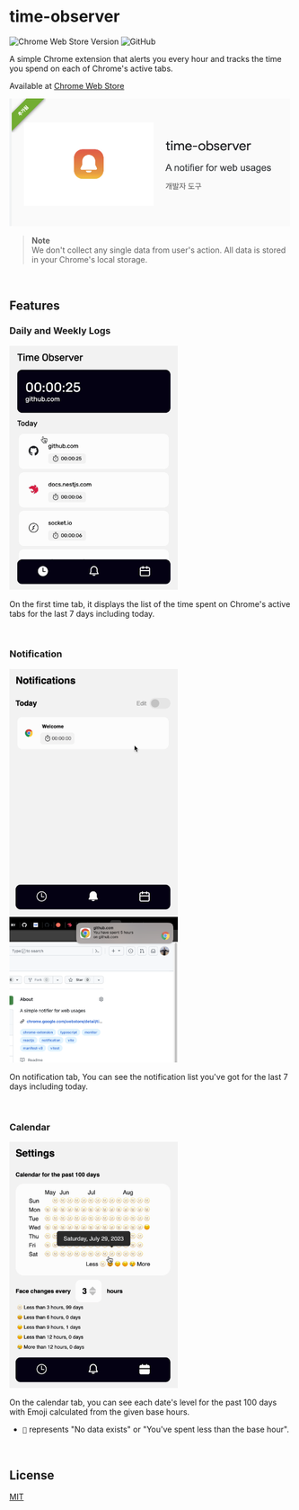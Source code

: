 # time-observer

![Chrome Web Store Version](https://img.shields.io/chrome-web-store/v/pmjhjbicecnbnhnaaipggmodknhijmng?logo=google-chrome&logoColor=%23eee) ![GitHub](https://img.shields.io/github/license/encaffeine/time-observer)

A simple Chrome extension that alerts you every hour and tracks the time you spend on each of Chrome's active tabs.

Available at [Chrome Web Store](https://chrome.google.com/webstore/detail/time-observer/pmjhjbicecnbnhnaaipggmodknhijmng)

<a href="https://chrome.google.com/webstore/detail/time-observer/pmjhjbicecnbnhnaaipggmodknhijmng">
<img width="500" src="./images/time-observer.png" alt="chrome-web-store" />
</a>

> **Note**  
> We don't collect any single data from user's action. All data is stored in your Chrome's local storage.

<br />

## Features

### Daily and Weekly Logs

<img width="300" src="./images/daily-weekly.gif" alt="daily-weekly" />

On the first time tab, it displays the list of the time spent on Chrome's active tabs for the last 7 days including today.

<br />

### Notification

<img width="300" src="./images/notification.gif" alt="notification" />

<img width="300" src="./images/alert.png" alt="alert" />

On notification tab, You can see the notification list you've got for the last 7 days including today.

<br />

### Calendar

<img width="300" src="./images/calendar.gif" alt="calendar" />

On the calendar tab, you can see each date's level for the past 100 days with Emoji calculated from the given base hours.

- `🫥` represents "No data exists" or "You've spent less than the base hour".

<br />

## License

[MIT](./LICENSE)
